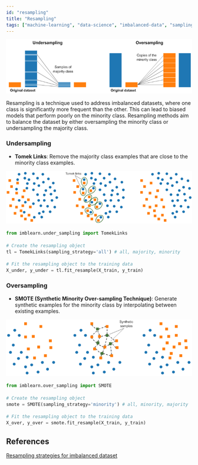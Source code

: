 ```yaml
---
id: "resampling"
title: "Resampling"
tags: ["machine-learning", "data-science", "imbalanced-data", "sampling", "resampling"]
---
```


![alt text](image.png)

Resampling is a technique used to address imbalanced datasets, where one class is significantly more frequent than the other. This can lead to biased models that perform poorly on the minority class. Resampling methods aim to balance the dataset by either oversampling the minority class or undersampling the majority class.

### Undersampling

- **Tomek Links**: Remove the majority class examples that are close to the minority class examples.

![alt text](image-1.png)

```python
from imblearn.under_sampling import TomekLinks

# Create the resampling object
tl = TomekLinks(sampling_strategy='all') # all, majority, minority

# Fit the resampling object to the training data
X_under, y_under = tl.fit_resample(X_train, y_train)
```

### Oversampling

- **SMOTE (Synthetic Minority Over-sampling Technique)**: Generate synthetic examples for the minority class by interpolating between existing examples.

![alt text](image-2.png)

```python
from imblearn.over_sampling import SMOTE

# Create the resampling object
smote = SMOTE(sampling_strategy='minority') # all, minority, majority

# Fit the resampling object to the training data
X_over, y_over = smote.fit_resample(X_train, y_train)
```

## References

[Resampling strategies for imbalanced dataset](https://www.kaggle.com/code/rafjaa/resampling-strategies-for-imbalanced-datasets)
